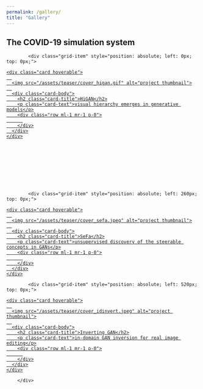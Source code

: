 ```yaml
---
permalink: /gallery/
title: "Gallery"
---
```


## The COVID-19 simulation system

<div class="grid" style="position: relative; height: 346.263px;">

            <div class="grid-item" style="position: absolute; left: 0px; top: 0px;">

  <a href="https://genforce.github.io/higan/" target="_blank">

    <div class="card hoverable">
      
      <img src="/assets/teaser/cover_higan.gif" alt="project thumbnail">
      
      <div class="card-body">
        <h2 class="card-title">HiGAN</h2>
        <p class="card-text">visual hierarchy emerges in generative models</p>
        <div class="row ml-1 mr-1 p-0">
          
        </div>
      </div>
    </div>
  </a>
</div>


            <div class="grid-item" style="position: absolute; left: 260px; top: 0px;">

  <a href="https://genforce.github.io/sefa/" target="_blank">

    <div class="card hoverable">
      
      <img src="/assets/teaser/cover_sefa.jpeg" alt="project thumbnail">
      
      <div class="card-body">
        <h2 class="card-title">SeFa</h2>
        <p class="card-text">unsupervised discovery of the steerable concepts in GANs</p>
        <div class="row ml-1 mr-1 p-0">
          
        </div>
      </div>
    </div>
  </a>
</div>


            <div class="grid-item" style="position: absolute; left: 520px; top: 0px;">

  <a href="https://genforce.github.io/idinvert/" target="_blank">

    <div class="card hoverable">
      
      <img src="/assets/teaser/cover_idinvert.jpeg" alt="project thumbnail">
      
      <div class="card-body">
        <h2 class="card-title">Inverting GAN</h2>
        <p class="card-text">in-domain GAN inversion for real image editing</p>
        <div class="row ml-1 mr-1 p-0">
          
        </div>
      </div>
    </div>
  </a>
</div>


        </div>



